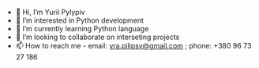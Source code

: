 - 👋 Hi, I’m Yurii Pylypiv
- 👀 I’m interested in Python development
- 🌱 I’m currently learning Python language
- 💞️ I’m looking to collaborate on interseting projects
- 📫 How to reach me - email: yra.pilipsv@gmail.com ; phone: +380 96 73 27 186
